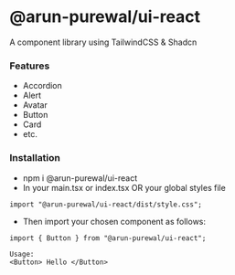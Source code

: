# @arun-purewal/ui-react

A component library using TailwindCSS & Shadcn

### Features

- Accordion
- Alert
- Avatar
- Button
- Card
- etc.

### Installation

- npm i @arun-purewal/ui-react
- In your main.tsx or index.tsx OR your global styles file

```
import "@arun-purewal/ui-react/dist/style.css";
```

- Then import your chosen component as follows:

```
import { Button } from "@arun-purewal/ui-react";

Usage:
<Button> Hello </Button>
```
